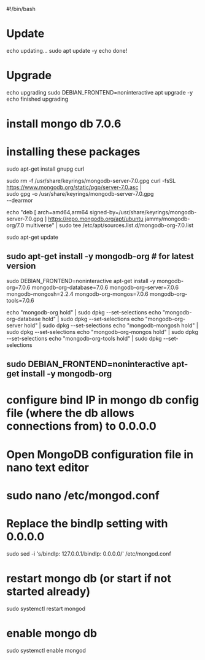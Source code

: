 #!/bin/bash

# Update
echo updating...
sudo apt update -y
echo done!

# Upgrade
echo upgrading
sudo DEBIAN_FRONTEND=noninteractive apt upgrade -y
echo finished upgrading

# install mongo db 7.0.6

# installing these packages
sudo apt-get install gnupg curl

sudo rm -f /usr/share/keyrings/mongodb-server-7.0.gpg
curl -fsSL https://www.mongodb.org/static/pgp/server-7.0.asc | \
   sudo gpg -o /usr/share/keyrings/mongodb-server-7.0.gpg \
   --dearmor

echo "deb [ arch=amd64,arm64 signed-by=/usr/share/keyrings/mongodb-server-7.0.gpg ] https://repo.mongodb.org/apt/ubuntu jammy/mongodb-org/7.0 multiverse" | sudo tee /etc/apt/sources.list.d/mongodb-org-7.0.list

sudo apt-get update

## sudo apt-get install -y mongodb-org # for latest version

sudo DEBIAN_FRONTEND=noninteractive apt-get install -y mongodb-org=7.0.6 mongodb-org-database=7.0.6 mongodb-org-server=7.0.6 mongodb-mongosh=2.2.4 mongodb-org-mongos=7.0.6 mongodb-org-tools=7.0.6

echo "mongodb-org hold" | sudo dpkg --set-selections
echo "mongodb-org-database hold" | sudo dpkg --set-selections
echo "mongodb-org-server hold" | sudo dpkg --set-selections
echo "mongodb-mongosh hold" | sudo dpkg --set-selections
echo "mongodb-org-mongos hold" | sudo dpkg --set-selections
echo "mongodb-org-tools hold" | sudo dpkg --set-selections

## sudo DEBIAN_FRONTEND=noninteractive apt-get install -y mongodb-org

# configure bind IP in mongo db config file (where the db allows connections from) to 0.0.0.0

# Open MongoDB configuration file in nano text editor
# sudo nano /etc/mongod.conf

# Replace the bindIp setting with 0.0.0.0
sudo sed -i 's/bindIp: 127.0.0.1/bindIp: 0.0.0.0/' /etc/mongod.conf

# restart mongo db (or start if not started already)

sudo systemctl restart mongod

# enable mongo db

sudo systemctl enable mongod
